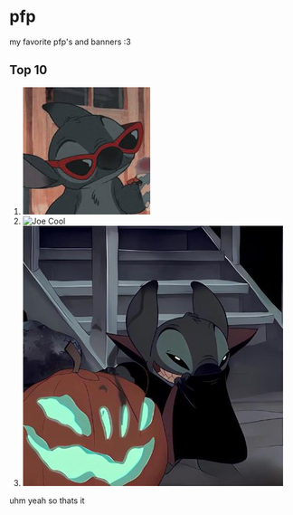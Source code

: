 # pfp
my favorite pfp's and banners :3

## Top 10
1. ![Rockstar Stitch](https://raw.githubusercontent.com/shxrklol/pfp/main/pfps/rockstar-stitch.jpeg)
2. ![Joe Cool](https://raw.githubusercontent.com/shxrklol/pfp/main/pfps/joe%20cool.jpg)
3. ![Jacko Stitch](https://raw.githubusercontent.com/shxrklol/pfp/main/pfps/jacko-stitch.jpeg)


uhm yeah so thats it
